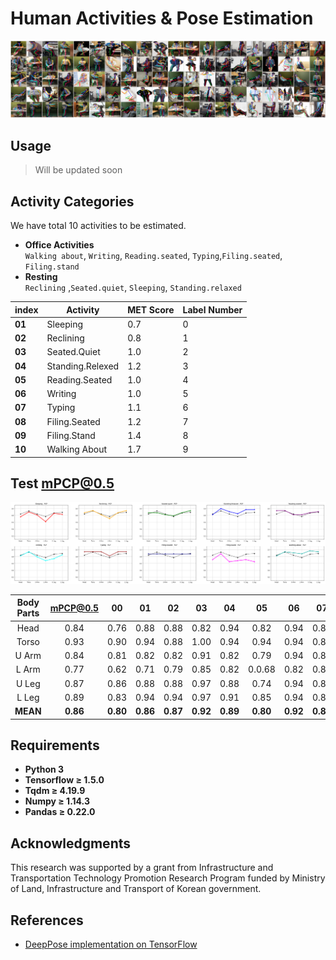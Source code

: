 # Human Activities & Pose Estimation
![](./figures/result_banner.png)

## Usage
> Will be updated soon


## Activity Categories
We have total 10 activities to be estimated.

* **Office Activities<br/>**
  `Walking about`, `Writing`, `Reading.seated`, `Typing`,`Filing.seated`, `Filing.stand`<br />
* **Resting<br />**
`Reclining` ,`Seated.quiet`, `Sleeping`, `Standing.relaxed`<br />

 index | Activity | MET Score | Label Number
 ------|----------|-----------|-------------
 **01** | Sleeping | 0.7 | 0
 **02** | Reclining | 0.8 | 1
 **03** | Seated.Quiet | 1.0 | 2
 **04** | Standing.Relexed | 1.2 | 3
 **05** | Reading.Seated | 1.0 | 4
 **06** | Writing | 1.0 | 5
 **07** | Typing | 1.1 | 6
 **08** | Filing.Seated | 1.2 | 7
 **09** | Filing.Stand | 1.4 | 8
 **10** | Walking About | 1.7 | 9

## Test mPCP@0.5
![](./figures/plot_total_pcp_result.png)

 **Body Parts** | **mPCP@0.5** | 00 | 01 | 02 | 03 | 04 | 05 | 06 | 07 | 08 | 09 | 
 :--------: | :------: | :-: | :-: | :-: | :-: | :-: | :-: | :-: | :-: | :-: | :-: |
 Head | 0.84 | 0.76 | 0.88 | 0.88 | 0.82 | 0.94 | 0.82 | 0.94 | 0.88 | 0.71 | 0.82 |
 Torso | 0.93 | 0.90 | 0.94 | 0.88 | 1.00 | 0.94 | 0.94 | 0.94 | 0.88 | 0.88 | 0.94 |
 U Arm | 0.84 | 0.81 | 0.82 | 0.82 | 0.91 | 0.82 | 0.79 | 0.94 | 0.88 | 0.65 | 0.91 |
 L Arm | 0.77 | 0.62 | 0.71 | 0.79 | 0.85 | 0.82 | 0.0.68 | 0.82 | 0.88 | 0.68 | 0.88 |
 U Leg | 0.87 | 0.86 | 0.88 | 0.88 | 0.97 | 0.88 | 0.74 | 0.94 | 0.88 | 0.71 | 0.97 |
 L Leg | 0.89 | 0.83 | 0.94 | 0.94 | 0.97 | 0.91 | 0.85 | 0.94 | 0.88 | 0.65 | 0.94 |
 **MEAN** | **0.86** | **0.80** | **0.86** | **0.87** | **0.92** | **0.89** | **0.80** | **0.92** | **0.88** | **0.71** | **0.91** |

## Requirements
- **Python 3**
- **Tensorflow ≥ 1.5.0**
- **Tqdm ≥ 4.19.9**
- **Numpy ≥ 1.14.3**
- **Pandas ≥ 0.22.0**

## Acknowledgments

This research was supported by a grant from Infrastructure and Transportation Technology Promotion Research Program funded by Ministry of Land, Infrastructure and Transport of Korean government.

## References
- [DeepPose implementation on TensorFlow](https://github.com/asanakoy/deeppose_tf)
